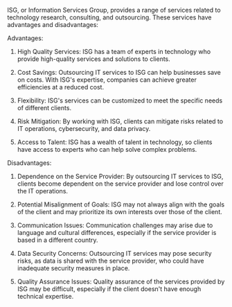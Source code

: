 ISG, or Information Services Group, provides a range of services related to technology research, consulting, and outsourcing. These services have advantages and disadvantages:

Advantages:
1. High Quality Services: ISG has a team of experts in technology who provide high-quality services and solutions to clients.

2. Cost Savings: Outsourcing IT services to ISG can help businesses save on costs. With ISG's expertise, companies can achieve greater efficiencies at a reduced cost.

3. Flexibility: ISG's services can be customized to meet the specific needs of different clients.

4. Risk Mitigation: By working with ISG, clients can mitigate risks related to IT operations, cybersecurity, and data privacy.

5. Access to Talent: ISG has a wealth of talent in technology, so clients have access to experts who can help solve complex problems.

Disadvantages:

1. Dependence on the Service Provider: By outsourcing IT services to ISG, clients become dependent on the service provider and lose control over the IT operations.

2. Potential Misalignment of Goals: ISG may not always align with the goals of the client and may prioritize its own interests over those of the client.

3. Communication Issues: Communication challenges may arise due to language and cultural differences, especially if the service provider is based in a different country.

4. Data Security Concerns: Outsourcing IT services may pose security risks, as data is shared with the service provider, who could have inadequate security measures in place.

5. Quality Assurance Issues: Quality assurance of the services provided by ISG may be difficult, especially if the client doesn't have enough technical expertise.
